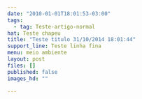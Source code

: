 ```yaml
---
date: "2010-01-01T18:01:53-03:00"
tags:
  - tag: Teste-artigo-normal
hat: Teste chapeu
title: "Teste titulo 31/10/2014 18:01:44"
support_line: Teste linha fina
menu: meio ambiente
layout: post
files: []
published: false
images_hd: ""

---
```

